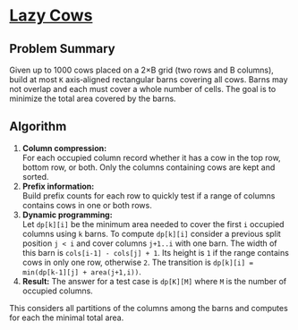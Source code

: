 # [Lazy Cows](https://www.spoj.com/problems/LAZYCOWS/)

## Problem Summary
Given up to 1000 cows placed on a 2×B grid (two rows and B columns),
build at most `K` axis‑aligned rectangular barns covering all cows.
Barns may not overlap and each must cover a whole number of cells.
The goal is to minimize the total area covered by the barns.

## Algorithm
1. **Column compression:**  
   For each occupied column record whether it has a cow in the top row,
   bottom row, or both.  Only the columns containing cows are kept and
   sorted.
2. **Prefix information:**  
   Build prefix counts for each row to quickly test if a range of
   columns contains cows in one or both rows.
3. **Dynamic programming:**  
   Let `dp[k][i]` be the minimum area needed to cover the first `i`
   occupied columns using `k` barns.  To compute `dp[k][i]` consider a
   previous split position `j < i` and cover columns `j+1..i` with one
   barn.  The width of this barn is
   `cols[i-1] - cols[j] + 1`.  Its height is `1` if the range contains
   cows in only one row, otherwise `2`.  The transition is
   `dp[k][i] = min(dp[k-1][j] + area(j+1,i))`.
4. **Result:**  The answer for a test case is `dp[K][M]` where `M` is the
   number of occupied columns.

This considers all partitions of the columns among the barns and computes
for each the minimal total area.
